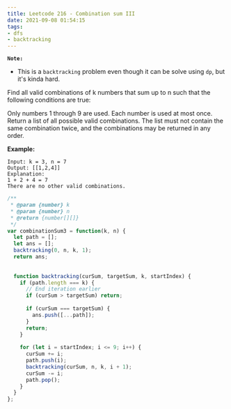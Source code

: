 ```yaml
---
title: Leetcode 216 - Combination sum III
date: 2021-09-08 01:54:15
tags:
- dfs
- backtracking
---
```

**`Note:`**
- This is a `backtracking` problem even though it can be solve using `dp`, but it's kinda hard.

Find all valid combinations of k numbers that sum up to n such that the following conditions are true:

Only numbers 1 through 9 are used.
Each number is used at most once.
Return a list of all possible valid combinations. The list must not contain the same combination twice, and the combinations may be returned in any order.

**Example:**
```
Input: k = 3, n = 7
Output: [[1,2,4]]
Explanation:
1 + 2 + 4 = 7
There are no other valid combinations.
```

```javascript
/**
 * @param {number} k
 * @param {number} n
 * @return {number[][]}
 */
var combinationSum3 = function(k, n) {
  let path = [];
  let ans = [];
  backtracking(0, n, k, 1);
  return ans;
  
  
  function backtracking(curSum, targetSum, k, startIndex) {
    if (path.length === k) {
      // End iteration earlier
      if (curSum > targetSum) return;
      
      if (curSum === targetSum) {
        ans.push([...path]);
      }
      return;
    }
    
    for (let i = startIndex; i <= 9; i++) {
      curSum += i;
      path.push(i);
      backtracking(curSum, n, k, i + 1);
      curSum -= i;
      path.pop();
    }
  }
};
```